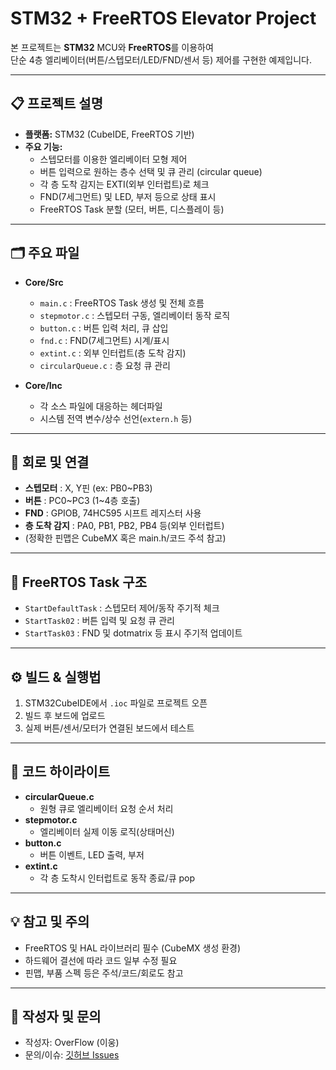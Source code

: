 # STM32 + FreeRTOS Elevator Project

본 프로젝트는 **STM32** MCU와 **FreeRTOS**를 이용하여  
단순 4층 엘리베이터(버튼/스텝모터/LED/FND/센서 등) 제어를 구현한 예제입니다.

---

## 📋 프로젝트 설명

- **플랫폼:** STM32 (CubeIDE, FreeRTOS 기반)
- **주요 기능:**
  - 스텝모터를 이용한 엘리베이터 모형 제어
  - 버튼 입력으로 원하는 층수 선택 및 큐 관리 (circular queue)
  - 각 층 도착 감지는 EXTI(외부 인터럽트)로 체크
  - FND(7세그먼트) 및 LED, 부저 등으로 상태 표시
  - FreeRTOS Task 분할 (모터, 버튼, 디스플레이 등)

---

## 🗂️ 주요 파일

- **Core/Src**
  - `main.c` : FreeRTOS Task 생성 및 전체 흐름
  - `stepmotor.c` : 스텝모터 구동, 엘리베이터 동작 로직
  - `button.c` : 버튼 입력 처리, 큐 삽입
  - `fnd.c` : FND(7세그먼트) 시계/표시
  - `extint.c` : 외부 인터럽트(층 도착 감지)
  - `circularQueue.c` : 층 요청 큐 관리

- **Core/Inc**
  - 각 소스 파일에 대응하는 헤더파일
  - 시스템 전역 변수/상수 선언(`extern.h` 등)

---

## 🔧 회로 및 연결

- **스텝모터** : X, Y핀 (ex: PB0~PB3)
- **버튼** : PC0~PC3 (1~4층 호출)
- **FND** : GPIOB, 74HC595 시프트 레지스터 사용
- **층 도착 감지** : PA0, PB1, PB2, PB4 등(외부 인터럽트)
- (정확한 핀맵은 CubeMX 혹은 main.h/코드 주석 참고)

---

## 🚦 FreeRTOS Task 구조

- `StartDefaultTask` : 스텝모터 제어/동작 주기적 체크
- `StartTask02` : 버튼 입력 및 요청 큐 관리
- `StartTask03` : FND 및 dotmatrix 등 표시 주기적 업데이트

---

## ⚙️ 빌드 & 실행법

1. STM32CubeIDE에서 `.ioc` 파일로 프로젝트 오픈
2. 빌드 후 보드에 업로드
3. 실제 버튼/센서/모터가 연결된 보드에서 테스트

---

## 📝 코드 하이라이트

- **circularQueue.c**
  - 원형 큐로 엘리베이터 요청 순서 처리
- **stepmotor.c**
  - 엘리베이터 실제 이동 로직(상태머신)
- **button.c**
  - 버튼 이벤트, LED 출력, 부저
- **extint.c**
  - 각 층 도착시 인터럽트로 동작 종료/큐 pop

---

## 💡 참고 및 주의

- FreeRTOS 및 HAL 라이브러리 필수 (CubeMX 생성 환경)
- 하드웨어 결선에 따라 코드 일부 수정 필요
- 핀맵, 부품 스펙 등은 주석/코드/회로도 참고

---

## 👤 작성자 및 문의

- 작성자: OverFlow (이웅)
- 문의/이슈: [깃허브 Issues](https://github.com/OverFlow/ELEVATOR_Project/issues)

